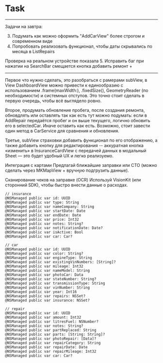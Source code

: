 #                                      Task
---------------------------------------------------------------------------------------------------------------------------------------------------

Задачи на завтра: 

3. Подумать как можно оформить "AddCarView" более строгом и современном виде
9. Попробовать реализовать функционал, чтобы даты скрывались по месяца в ListRepairs

Проверка на реальном устройстве показала
5. Исправить баг при нажатии на SearchBar смещается кнопка добавить ремонт +


------ 

Первое что нужно сделать, это разобраться с рамерами subView, в View DashboardView можно привести к единообразию с использованием .frame(maxWidth:), .fixedSize(), GeometryReader (по необходимости) и системных отступов. Это точно стоит сделать в первую очередь, чтобы всё выглядело ровно.


Второе, продумать обновление пробега, после создания ремонта, обновдлять или оставлять так как есть тут можно подумать: если в AddRepair передаётся пробег и он выше текущего, логично обновить его в selectedCar. Иначе оставить как есть. Возможно, стоит завести один метод в CarService для сравнения и обновления.


Третье, subView страховки добавить функционал по его отображению, а также добавить кнопку для редактирования -- аккуратная кнопка «изменить» в InsuranceCardView с передачей данных в модальный Sheet — это будет удобный UX и легко реализуемо.


Интеграция с картами
Предлагай ближайшие заправки или СТО (можно сделать через MKMapView + вручную подгрузить данные).

Сканирование чеков на заправке (OCR)
Используй VisionKit (или сторонний SDK), чтобы быстро внести данные о расходах.

    // insurance
    @NSManaged public var id: UUID
    @NSManaged public var type: String
    @NSManaged public var nameCompany: String
    @NSManaged public var startDate: Date
    @NSManaged public var endDate: Date
    @NSManaged public var price: Int32
    @NSManaged public var notes: String?
    @NSManaged public var notificationDate: Date?
    @NSManaged public var isActive: Bool
    @NSManaged public var car: Car?
    
    // car
    @NSManaged public var id: UUID
    @NSManaged public var color: String?
    @NSManaged public var engineType: String
    @NSManaged public var existingVinNumbers: [String]?
    @NSManaged public var mileage: Int32
    @NSManaged public var nameModel: String
    @NSManaged public var photoCar: Data
    @NSManaged public var stateNumber: String?
    @NSManaged public var transmissionType: String
    @NSManaged public var vinNumber: String
    @NSManaged public var year: Int16
    @NSManaged public var repairs: NSSet?
    @NSManaged public var insurance: NSSet?
    
    // repair
    @NSManaged public var id: UUID
    @NSManaged public var amount: Int32
    @NSManaged public var litresFuel: NSNumber?
    @NSManaged public var notes: String?
    @NSManaged public var partReplaced: String
    @NSManaged public var parts: [String: String]?
    @NSManaged public var photoRepair: [Data]?
    @NSManaged public var repairCategory: String
    @NSManaged public var repairDate: Date
    @NSManaged public var repairMileage: Int32
    @NSManaged public var car: Car?

